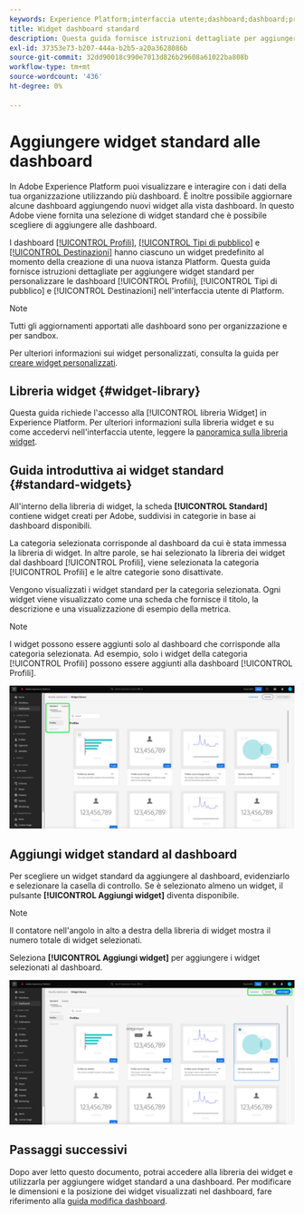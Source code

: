 ```yaml
---
keywords: Experience Platform;interfaccia utente;dashboard;dashboard;profili;segmenti;destinazioni;utilizzo licenze;user interface;UI;dashboards;dashboard;profiles;segments;destinations
title: Widget dashboard standard
description: Questa guida fornisce istruzioni dettagliate per aggiungere widget standard alle dashboard di Adobe Experience Platform.
exl-id: 37353e73-b207-444a-b2b5-a20a3628086b
source-git-commit: 32dd90018c990e7013d826b29608a61022ba808b
workflow-type: tm+mt
source-wordcount: '436'
ht-degree: 0%

---
```


# Aggiungere widget standard alle dashboard

In Adobe Experience Platform puoi visualizzare e interagire con i dati della tua organizzazione utilizzando più dashboard. È inoltre possibile aggiornare alcune dashboard aggiungendo nuovi widget alla vista dashboard. In questo Adobe viene fornita una selezione di widget standard che è possibile scegliere di aggiungere alle dashboard.

I dashboard [[!UICONTROL Profili]](../guides/profiles.md#default-widgets), [[!UICONTROL Tipi di pubblico]](../guides/audiences.md#default-widgets) e [[!UICONTROL Destinazioni]](../guides/destinations.md#default-widgets) hanno ciascuno un widget predefinito al momento della creazione di una nuova istanza Platform. Questa guida fornisce istruzioni dettagliate per aggiungere widget standard per personalizzare le dashboard [!UICONTROL Profili], [!UICONTROL Tipi di pubblico] e [!UICONTROL Destinazioni] nell&#39;interfaccia utente di Platform.

>[!NOTE]
>
>Tutti gli aggiornamenti apportati alle dashboard sono per organizzazione e per sandbox.

Per ulteriori informazioni sui widget personalizzati, consulta la guida per [creare widget personalizzati](custom-widgets.md).

## Libreria widget {#widget-library}

Questa guida richiede l&#39;accesso alla [!UICONTROL libreria Widget] in Experience Platform. Per ulteriori informazioni sulla libreria widget e su come accedervi nell&#39;interfaccia utente, leggere la [panoramica sulla libreria widget](widget-library.md).

## Guida introduttiva ai widget standard {#standard-widgets}

All&#39;interno della libreria di widget, la scheda **[!UICONTROL Standard]** contiene widget creati per Adobe, suddivisi in categorie in base ai dashboard disponibili.

La categoria selezionata corrisponde al dashboard da cui è stata immessa la libreria di widget. In altre parole, se hai selezionato la libreria dei widget dal dashboard [!UICONTROL Profili], viene selezionata la categoria [!UICONTROL Profili] e le altre categorie sono disattivate.

Vengono visualizzati i widget standard per la categoria selezionata. Ogni widget viene visualizzato come una scheda che fornisce il titolo, la descrizione e una visualizzazione di esempio della metrica.

>[!NOTE]
>
>I widget possono essere aggiunti solo al dashboard che corrisponde alla categoria selezionata. Ad esempio, solo i widget della categoria [!UICONTROL Profili] possono essere aggiunti alla dashboard [!UICONTROL Profili].

![Area di lavoro della libreria widget con la scheda Standard e le categorie disponibili evidenziate.](../images/customization/standard-widgets.png)

## Aggiungi widget standard al dashboard

Per scegliere un widget standard da aggiungere al dashboard, evidenziarlo e selezionare la casella di controllo. Se è selezionato almeno un widget, il pulsante **[!UICONTROL Aggiungi widget]** diventa disponibile.

>[!NOTE]
>
>Il contatore nell&#39;angolo in alto a destra della libreria di widget mostra il numero totale di widget selezionati.

Seleziona **[!UICONTROL Aggiungi widget]** per aggiungere i widget selezionati al dashboard.

![L&#39;area di lavoro della libreria widget con un widget selezionato e Aggiungi widget e Annulla evidenziati.](../images/customization/add-widget.png)

## Passaggi successivi

Dopo aver letto questo documento, potrai accedere alla libreria dei widget e utilizzarla per aggiungere widget standard a una dashboard. Per modificare le dimensioni e la posizione dei widget visualizzati nel dashboard, fare riferimento alla [guida modifica dashboard](modify.md).
